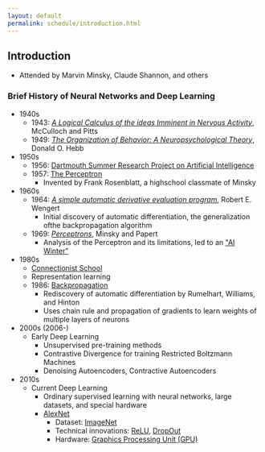 ```yaml
---
layout: default
permalink: schedule/introduction.html
---
```


## Introduction

* Attended by Marvin Minsky, Claude Shannon, and others

### Brief History of Neural Networks and Deep Learning

* 1940s 
    * 1943: [*A Logical Calculus of the ideas Imminent in Nervous Activity*](http://www.cse.chalmers.se/~coquand/AUTOMATA/mcp.pdf), McCulloch and Pitts
    * 1949: [*The Organization of Behavior: A Neuropsychological Theory*](http://s-f-walker.org.uk/pubsebooks/pdfs/The_Organization_of_Behavior-Donald_O._Hebb.pdf), Donald O. Hebb
* 1950s
    * 1956: [Dartmouth Summer Research Project on Artificial Intelligence](https://medium.com/rla-academy/dartmouth-workshop-the-birthplace-of-ai-34c533afe992)
    * 1957: [The Perceptron](https://en.wikipedia.org/wiki/Perceptron)
        * Invented by Frank Rosenblatt, a highschool classmate of Minsky
* 1960s
    * 1964: [*A simple automatic derivative evaluation program*](https://dl.acm.org/citation.cfm?id=364791), Robert E. Wengert
        * Initial discovery of automatic differentiation, the generalization ofthe backpropagation algorithm
    * 1969: [*Perceptrons*](https://archive.org/details/Perceptrons), Minsky and Papert
        * Analysis of the Perceptron and its limitations, led to an ["AI Winter"](https://en.wikipedia.org/wiki/AI_winter#The_abandonment_of_connectionism_in_1969)
* 1980s
    * [Connectionist School](https://en.wikipedia.org/wiki/Connectionism)
    * Representation learning
    * 1986: [Backpropagation](https://en.wikipedia.org/wiki/Backpropagation)
        * Rediscovery of automatic differentiation by Rumelhart, Williams, and Hinton
        * Uses chain rule and propagation of gradients to learn weights of multiple layers of neurons
* 2000s (2006-)
    * Early Deep Learning
        * Unsupervised pre-training methods
        * Contrastive Divergence for training Restricted Boltzmann Machines
        * Denoising Autoencoders, Contractive Autoencoders
* 2010s
    * Current Deep Learning
        * Ordinary supervised learning with neural networks, large datasets, and special hardware
        * [AlexNet](https://en.wikipedia.org/wiki/AlexNet)
            * Dataset: [ImageNet](http://image-net.org/about-overview)
            * Technical innovations: [ReLU](https://en.wikipedia.org/wiki/Rectifier_(neural_networks)), [DropOut](https://en.wikipedia.org/wiki/Dropout_(neural_networks))
            * Hardware: [Graphics Processing Unit (GPU)](https://en.wikipedia.org/wiki/Graphics_processing_unit)
